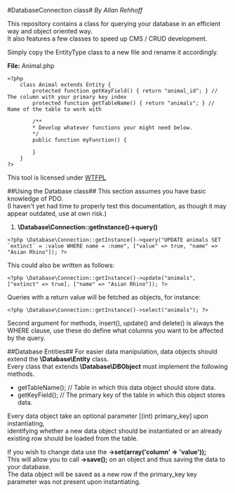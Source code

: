 #DatabaseConnection class#
_By Allan Rehhoff_

This repository contains a class for querying your database in an efficient way and object oriented way.  
It also features a few classes to speed up CMS / CRUD development.  

Simply copy the EntityType class to a new file and rename it accordingly.

**File:** Animal.php  
```
<?php
	class Animal extends Entity {
		protected function getKeyField() { return "animal_id"; } // The column with your primary key index
		protected function getTableName() { return "animals"; } // Name of the table to work with

		/**
		* Develop whatever functions your might need below.
		*/
		public function myFunction() {

		}
	}
?> 
```

This tool is licensed under [ WTFPL ](http://www.wtfpl.net/)

##Using the Database class##
This section assumes you have basic knowledge of PDO.  
(I haven't yet had time to properly test this documentation, as though it may appear outdated, use at own risk.)

1. **\Database\Connection::getInstance()->query()**  

```
<?php \Database\Connection::getInstance()->query("UPDATE animals SET `extinct` = :value WHERE name = :name", ["value" => true, "name" => "Asian Rhino"]); ?>
```   

This could also be written as follows:  
```
<?php \Database\Connection::getInstance()->update("animals", ["extinct" => true], ["name" => "Asian Rhino"]); ?>
```

Queries with a return value will be fetched as objects, for instance:  
```
<?php \Database\Connection::getInstance()->select("animals"); ?>
```

Second argument for methods, insert(), update() and delete() is always the WHERE clause, use these do define what columns you want to be affected by the query.  
  
##Database Entities##
For easier data manipulation, data objects should extend the **\Database\Entity** class.  
Every class that extends **\Database\DBObject** must implement the following methods.  

- getTableName(); // Table in which this data object should store data.  
- getKeyField(); // The primary key of the table in which this object stores data.  

Every data object take an optional parameter [(int) primary_key] upon instantiating,  
identifying whether a new data object should be instantiated or an already existing row should be loaded from the table.  

If you wish to change data use the **->set(array('column' => 'value'));**  
This will allow you to call **->save();** on an object and thus saving the data to your database.  
The data object will be saved as a new row if the primary_key key parameter was not present upon instantiating. 
